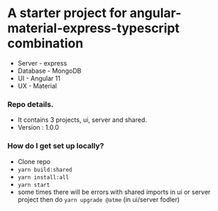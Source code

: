 # A starter project for angular-material-express-typescript combination #

* Server - express
* Database - MongoDB
* UI - Angular 11
* UX - Material

### Repo details.
* It contains 3 projects, ui, server and shared.
* Version : 1.0.0

### How do I get set up locally? ###

* Clone repo 
* `yarn build:shared`
* `yarn install:all`
* `yarn start`
* some times there will be errors with shared imports in ui or server project then do `yarn upgrade @atme` (in ui/server fodler)
